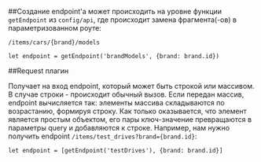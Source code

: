 ##Создание endpoint'а
может происходить на уровне функции `getEndpoint` из `config/api`, где происходит замена фрагмента(-ов) в параметризованном роуте:
```
/items/cars/{brand}/models

let endpoint = getEndpoint('brandModels', {brand: brand.id})
```

##Request плагин

Получает на вход endpoint, который может быть строкой или массивом.
В случае строки - происходит обычный вызов.
Если передан массив, endpoint вычисляется так: элементы массива складываются по возрастанию, формируя строку. Как только оказывается, что элемент является простым объектом, его пары ключ-значение превращаются в параметры query и добавляются к строке.
Например, нам нужно получить endpoint `/items/test_drives?brand={brand.id}`:
```
let endpoint = [getEndpoint('testDrives'), {brand: brand.id}]
```
